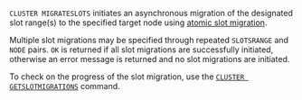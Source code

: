 `CLUSTER MIGRATESLOTS` initiates an asynchronous migration of the designated
slot range(s) to the specified target node using
[atomic slot migration](../topics/atomic-slot-migration.md).

Multiple slot migrations may be specified through repeated `SLOTSRANGE` and
`NODE` pairs. `OK` is returned if all slot migrations are successfully
initiated, otherwise an error message is returned and no slot migrations are
initiated.

To check on the progress of the slot migration, use the
[`CLUSTER GETSLOTMIGRATIONS`](cluster-getslotmigrations.md) command.
